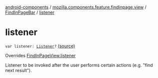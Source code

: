 [android-components](../../index.md) / [mozilla.components.feature.findinpage.view](../index.md) / [FindInPageBar](index.md) / [listener](./listener.md)

# listener

`var listener: `[`Listener`](../-find-in-page-view/-listener/index.md)`?` [(source)](https://github.com/mozilla-mobile/android-components/blob/master/components/feature/findinpage/src/main/java/mozilla/components/feature/findinpage/view/FindInPageBar.kt#L50)

Overrides [FindInPageView.listener](../-find-in-page-view/listener.md)

Listener to be invoked after the user performs certain actions (e.g. "find next result").

